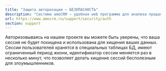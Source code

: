 ```yaml
---
title: "Защита авторизации — БЕЗОПАСНОСТЬ"
description: "Система amoCRM – удобная web программа для анализа продаж, доступная в режиме online из любой точки мира! Подробности узнавайте по указанным на сайте телефонам в Москве."
url: https://www.amocrm.ru/support/security/auth
section: support
---
```


Авторизовываясь на нашем проекте вы можете быть уверены, что ваша сессия не будет похищена и использована для хищения
ваших данных. Сессии пользователей хранятся в специальных таблицах БД, имеют ограниченный период жизни,
идентификатор сессии меняется раз в несколько минут, что позволяет делать хищение сессий бесполезным для
злоумышленников.
